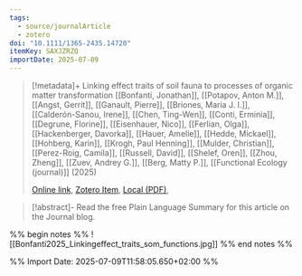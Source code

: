 ```yaml
---
tags:
  - source/journalArticle
  - zotero
doi: "10.1111/1365-2435.14720"
itemKey: SAXJZRZQ
importDate: 2025-07-09
---
```

>[!metadata]+
> Linking effect traits of soil fauna to processes of organic matter transformation
> [[Bonfanti, Jonathan]], [[Potapov, Anton M.]], [[Angst, Gerrit]], [[Ganault, Pierre]], [[Briones, Maria J. I.]], [[Calderón-Sanou, Irene]], [[Chen, Ting-Wen]], [[Conti, Erminia]], [[Degrune, Florine]], [[Eisenhauer, Nico]], [[Ferlian, Olga]], [[Hackenberger, Davorka]], [[Hauer, Amelie]], [[Hedde, Mickael]], [[Hohberg, Karin]], [[Krogh, Paul Henning]], [[Mulder, Christian]], [[Perez-Roig, Camila]], [[Russell, David]], [[Shelef, Oren]], [[Zhou, Zheng]], [[Zuev, Andrey G.]], [[Berg, Matty P.]], 
> [[Functional Ecology (journal)]] (2025)
> 
> [Online link](https://besjournals.onlinelibrary.wiley.com/doi/10.1111/1365-2435.14720), [Zotero Item](zotero://select/library/items/SAXJZRZQ), [Local (PDF)](file://C:/Users/aburg/Documents/references/zotero/storage/2S5I7CZK/Bonfanti2025_Linkingeffect.pdf), 

>[!abstract]-
>Read the free Plain Language Summary for this article on the Journal blog.

%% begin notes %%
![[Bonfanti2025_Linkingeffect_traits_som_functions.jpg]]
%% end notes %%

%% Import Date: 2025-07-09T11:58:05.650+02:00 %%
